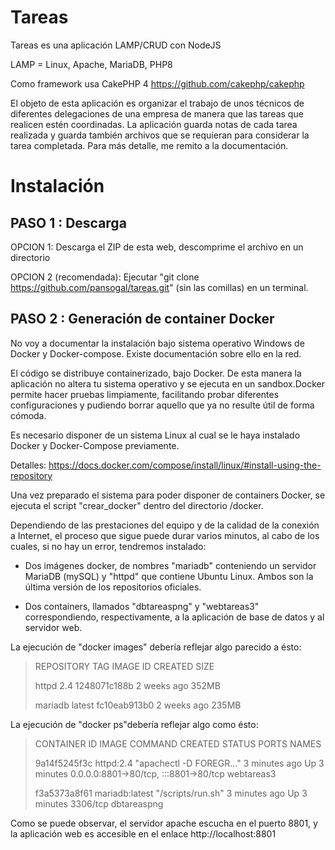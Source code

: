 # Tareas

Tareas es una aplicación LAMP/CRUD con NodeJS

LAMP = Linux, Apache, MariaDB, PHP8

Como framework usa CakePHP 4 https://github.com/cakephp/cakephp

El objeto de esta aplicación es organizar el trabajo de unos técnicos de diferentes delegaciones de una empresa de manera que las tareas que realicen estén coordinadas. 
La aplicación guarda notas de cada tarea realizada y guarda también archivos que se requieran para considerar la tarea completada. 
Para más detalle, me remito a la documentación. 

# Instalación

## PASO 1 : Descarga

OPCION 1: Descarga el ZIP de esta web, descomprime el archivo en un directorio

OPCION 2 (recomendada): Ejecutar "git clone https://github.com/pansogal/tareas.git" (sin las comillas) en un terminal.


## PASO 2 : Generación de container Docker 

No voy a documentar la instalación bajo sistema operativo Windows de Docker y Docker-compose. Existe documentación sobre ello en la red. 

El código se distribuye containerizado, bajo Docker. De esta manera la aplicación no altera tu sistema operativo y se ejecuta en un sandbox.Docker permite hacer pruebas limpiamente, facilitando probar diferentes configuraciones y pudiendo borrar aquello que ya no resulte útil de forma cómoda.

Es necesario disponer de un sistema Linux al cual se le haya instalado Docker y Docker-Compose previamente. 

Detalles: https://docs.docker.com/compose/install/linux/#install-using-the-repository


Una vez preparado el sistema para poder disponer de containers Docker, se ejecuta el script "crear_docker" dentro del directorio /docker.

Dependiendo de las prestaciones del equipo y de la calidad de la conexión a Internet, el proceso que sigue puede durar varios minutos, al cabo de los cuales, si no hay un error, tendremos instalado: 

- Dos imágenes docker, de nombres "mariadb" conteniendo un servidor MariaDB (mySQL) y "httpd" que contiene Ubuntu Linux. Ambos son la última versión de los repositorios oficiales.

- Dos containers, llamados "dbtareaspng" y "webtareas3" correspondiendo, respectivamente, a la aplicación de base de datos y al servidor web.


La ejecución de "docker images" debería reflejar algo parecido a ésto:


> REPOSITORY                   TAG       IMAGE ID       CREATED         SIZE
> 
> httpd                        2.4       1248071c188b   2 weeks ago     352MB
> 
> mariadb                      latest    fc10eab913b0   2 weeks ago     235MB


La ejecución de "docker ps"debería reflejar algo como ésto:

>CONTAINER ID   IMAGE            COMMAND                  CREATED         STATUS         PORTS                                   NAMES
>
>9a14f5245f3c   httpd:2.4        "apachectl -D FOREGR…"   3 minutes ago   Up 3 minutes   0.0.0.0:8801->80/tcp, :::8801->80/tcp   webtareas3
>
>f3a5373a8f61   mariadb:latest   "/scripts/run.sh"        3 minutes ago   Up 3 minutes   3306/tcp                                dbtareaspng


Como se puede observar, el servidor apache escucha en el puerto 8801, y la aplicación web es accesible en el enlace http://localhost:8801



